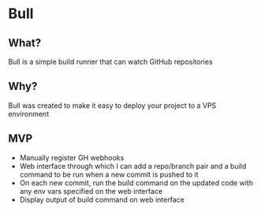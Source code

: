 # Bull

## What?
Bull is a simple build runner that can watch GitHub repositories

## Why?
Bull was created to make it easy to deploy your project to a VPS environment

## MVP
- Manually register GH webhooks
- Web interface through which I can add a repo/branch pair and a build command to be run when
a new commit is pushed to it
- On each new commit, run the build command on the updated code with any env vars specified on the web interface
- Display output of build command on web interface